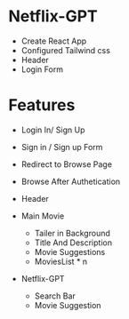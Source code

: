 #  Netflix-GPT
- Create React App
- Configured Tailwind css
- Header
- Login Form


# Features

- Login In/ Sign Up
 - Sign in / Sign up Form
 - Redirect to Browse Page

- Browse After Authetication
 - Header
 - Main Movie
   - Tailer in Background
   - Title And Description
   - Movie Suggestions
    - MoviesList * n

- Netflix-GPT
  - Search Bar
  - Movie Suggestion
